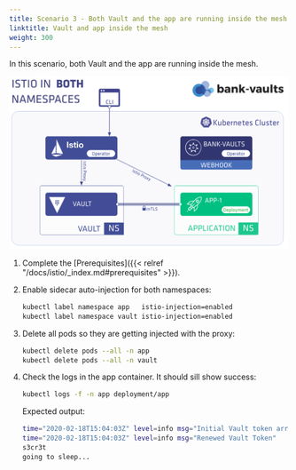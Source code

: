 ```yaml
---
title: Scenario 3 - Both Vault and the app are running inside the mesh
linktitle: Vault and app inside the mesh
weight: 300
---
```


In this scenario, both Vault and the app are running inside the mesh.

<p align="center"><img src="/img/istio_vault3.png" ></p>

1. Complete the [Prerequisites]({{< relref "/docs/istio/_index.md#prerequisites" >}}).
1. Enable sidecar auto-injection for both namespaces:

    ```bash
    kubectl label namespace app   istio-injection=enabled
    kubectl label namespace vault istio-injection=enabled
    ```

1. Delete all pods so they are getting injected with the proxy:

    ```bash
    kubectl delete pods --all -n app
    kubectl delete pods --all -n vault
    ```

1. Check the logs in the app container. It should sill show success:

    ```bash
    kubectl logs -f -n app deployment/app
    ```

    Expected output:

    ```bash
    time="2020-02-18T15:04:03Z" level=info msg="Initial Vault token arrived"
    time="2020-02-18T15:04:03Z" level=info msg="Renewed Vault Token"
    s3cr3t
    going to sleep...
    ```
